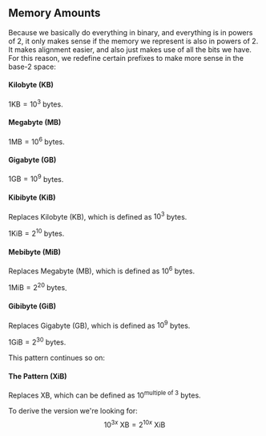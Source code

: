 
## Memory Amounts

Because we basically do everything in binary, and everything is in powers of 2, it only makes sense if the memory we represent is also in powers of 2. It makes alignment easier, and also just makes use of all the bits we have. For this reason, we redefine certain prefixes to make more sense in the base-2 space:

#### Kilobyte (KB)
$1\text{KB}=10^3$ bytes.

#### Megabyte (MB)
$1\text{MB}=10^6$ bytes.

#### Gigabyte (GB)
$1\text{GB}=10^9$ bytes.

#### Kibibyte (KiB)
Replaces Kilobyte (KB), which is defined as $10^3$ bytes.

$1\text{KiB}=2^{10}\text{ bytes}$.

#### Mebibyte (MiB)
Replaces Megabyte (MB), which is defined as $10^6$ bytes.

$1\text{MiB}=2^{20}\text{ bytes}$.

#### Gibibyte (GiB)
Replaces Gigabyte (GB), which is defined as $10^9$ bytes.

$1\text{GiB}=2^{30}\text{ bytes}$.

This pattern continues so on:
#### The Pattern (XiB)
Replaces XB, which can be defined as
$10^\text{multiple of 3}$ bytes.

To derive the version we're looking for: 
$$
10^{3x}\text{ XB}=2^{10x}\text{ XiB}
$$
